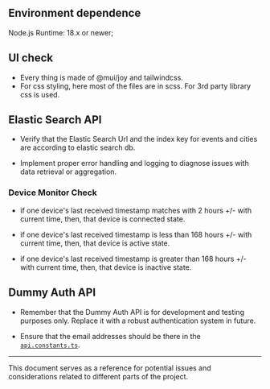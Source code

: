 ## Environment dependence

Node.js Runtime: 18.x or newer;

## UI check

- Every thing is made of @mui/joy and tailwindcss.
- For css styling, here most of the files are in scss. For 3rd party library css is used.

## Elastic Search API

- Verify that the Elastic Search Url and the index key for events and cities are according to elastic search db.

- Implement proper error handling and logging to diagnose issues with data retrieval or aggregation.

### Device Monitor Check

- if one device's last received timestamp matches with 2 hours +/- with current time, then, that device is connected state.

- if one device's last received timestamp is less than 168 hours +/- with current time, then, that device is active state.

- if one device's last received timestamp is greater than 168 hours +/- with current time, then, that device is inactive state.

## Dummy Auth API

- Remember that the Dummy Auth API is for development and testing purposes only. Replace it with a robust authentication system in future.

- Ensure that the email addresses should be there in the [`api.constants.ts`](\src\app\api\api.contants.ts).

---

This document serves as a reference for potential issues and considerations related to different parts of the project.
